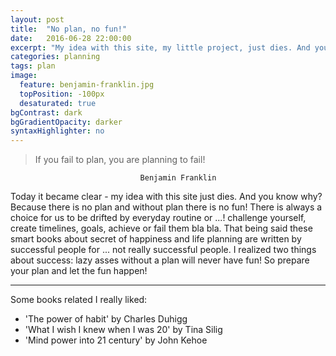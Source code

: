 ```yaml
---
layout: post
title:  "No plan, no fun!"
date:   2016-06-28 22:00:00
excerpt: "My idea with this site, my little project, just dies. And you know why? Because there is no plan and without plan there is no fun! ..."
categories: planning
tags: plan
image:
  feature: benjamin-franklin.jpg
  topPosition: -100px
  desaturated: true
bgContrast: dark
bgGradientOpacity: darker
syntaxHighlighter: no
---
```

 > If you fail to plan, you are planning to fail!

                                 Benjamin Franklin

Today it became clear - my idea with this site just dies. And you know why? Because there is no plan and without plan there is no fun! There is always a choice for us to be drifted by everyday routine or ...! challenge yourself, create timelines, goals, achieve or fail them bla bla. That being said these smart books about secret of happiness and life planning are written by successful people for ... not really successful people. I realized two things about success: lazy asses without a plan will never have fun! So prepare your plan and let the fun happen!

---
Some books related I really liked:

 * 'The power of habit'  by Charles Duhigg
 * 'What I wish I knew when I was 20' by Tina Silig
 * 'Mind power into 21 century' by John Kehoe
